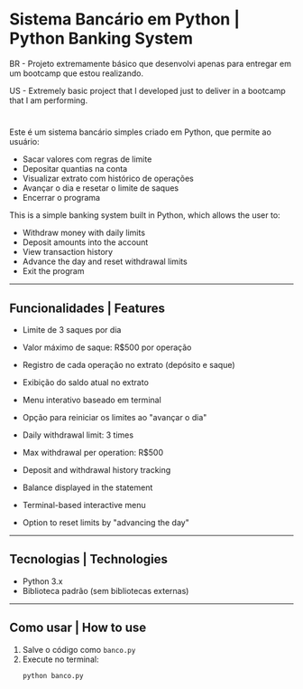 # Sistema Bancário em Python | Python Banking System

BR - Projeto extremamente básico que desenvolvi apenas para entregar em um bootcamp que estou realizando.

US - Extremely basic project that I developed just to deliver in a bootcamp that I am performing.
#

Este é um sistema bancário simples criado em Python, que permite ao usuário:

- Sacar valores com regras de limite
- Depositar quantias na conta
- Visualizar extrato com histórico de operações
- Avançar o dia e resetar o limite de saques
- Encerrar o programa

This is a simple banking system built in Python, which allows the user to:

- Withdraw money with daily limits
- Deposit amounts into the account
- View transaction history
- Advance the day and reset withdrawal limits
- Exit the program

---

## Funcionalidades | Features

- Limite de 3 saques por dia  
- Valor máximo de saque: R$500 por operação  
- Registro de cada operação no extrato (depósito e saque)  
- Exibição do saldo atual no extrato  
- Menu interativo baseado em terminal  
- Opção para reiniciar os limites ao "avançar o dia"  

- Daily withdrawal limit: 3 times  
- Max withdrawal per operation: R$500  
- Deposit and withdrawal history tracking  
- Balance displayed in the statement  
- Terminal-based interactive menu  
- Option to reset limits by "advancing the day"

---

## Tecnologias | Technologies

- Python 3.x
- Biblioteca padrão (sem bibliotecas externas)

---

## Como usar | How to use

1. Salve o código como `banco.py`  
2. Execute no terminal:  
   ```bash
   python banco.py
